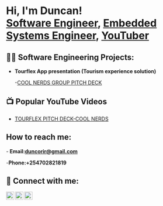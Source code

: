 <h1>Hi, I'm Duncan! <br/><a href="https://github.com/duncorir">Software Engineer</a>, <a href="https://www.linkedin.com/in/duncorir/">Embedded Systems Engineer</a>, <a href="https://www.youtube.com/c/duncorir333">YouTuber</a></h1>

<h2>👨‍💻 Software Engineering Projects:</h2>

- <b>Tourflex App presentation (Tourism experience solution)</b>

  -[COOL NERDS GROUP PITCH DECK](https://docs.google.com/presentation/d/1P8xXQ_ust4V_3MnFspO_i6_34HaOIWTgpjTLON_v9sA/edit?usp=sharing)

<h2>📺 Popular YouTube Videos</h2>

- [TOURFLEX PITCH DECK-COOL NERDS](https://www.youtube.com/watch?v=m14X-xhUnPo)
<h2> How to reach me:</h2>

-<b> Email:duncorir@gmail.com</b>

-<b>Phone:+254702821819</b>
<h2> 🤳 Connect with me:</h2>

[<img align="left" alt="DuncanKorir | YouTube" width="22px" src="https://cdn.jsdelivr.net/npm/simple-icons@v3/icons/youtube.svg" />][youtube]
[<img align="left" alt="DuncanKorir | Twitter" width="22px" src="https://cdn.jsdelivr.net/npm/simple-icons@v3/icons/twitter.svg" />][twitter]
[<img align="left" alt="Duncan Korir | LinkedIn" width="22px" src="https://cdn.jsdelivr.net/npm/simple-icons@v3/icons/linkedin.svg" />][linkedin]


[twitter]: https://twitter.com/DuncanDuncorir
[youtube]: https://www.youtube.com/c/duncorir333
[linkedin]: https://linkedin.com/in/duncorir

<!--
**duncorir/duncorir** is a ✨ _special_ ✨ repository because its `README.md` (this file) appears on your GitHub profile.

Here are some ideas to get you started:

- 🔭 I’m currently working on ...
- 🌱 I’m currently learning ...
- 👯 I’m looking to collaborate on ...
- 🤔 I’m looking for help with ...
- 💬 Ask me about ...
- 📫 How to reach me: ...
- 😄 Pronouns: ...
- ⚡ Fun fact: ...
-->
